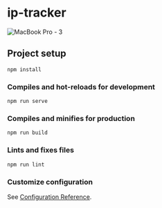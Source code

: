 # ip-tracker

![MacBook Pro - 3](https://user-images.githubusercontent.com/53909124/88474524-9fce6800-cf27-11ea-9108-13ea0495db46.png)


## Project setup
```
npm install
```

### Compiles and hot-reloads for development
```
npm run serve
```

### Compiles and minifies for production
```
npm run build
```

### Lints and fixes files
```
npm run lint
```

### Customize configuration
See [Configuration Reference](https://cli.vuejs.org/config/).
